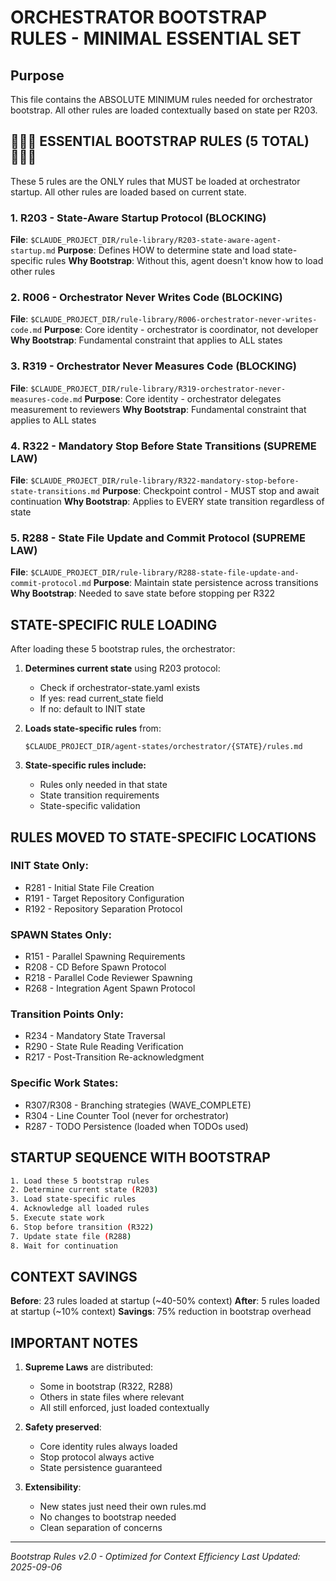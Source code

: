 # ORCHESTRATOR BOOTSTRAP RULES - MINIMAL ESSENTIAL SET

## Purpose
This file contains the ABSOLUTE MINIMUM rules needed for orchestrator bootstrap.
All other rules are loaded contextually based on state per R203.

## 🔴🔴🔴 ESSENTIAL BOOTSTRAP RULES (5 TOTAL) 🔴🔴🔴

These 5 rules are the ONLY rules that MUST be loaded at orchestrator startup.
All other rules are loaded based on current state.

### 1. R203 - State-Aware Startup Protocol (BLOCKING)
**File**: `$CLAUDE_PROJECT_DIR/rule-library/R203-state-aware-agent-startup.md`
**Purpose**: Defines HOW to determine state and load state-specific rules
**Why Bootstrap**: Without this, agent doesn't know how to load other rules

### 2. R006 - Orchestrator Never Writes Code (BLOCKING)  
**File**: `$CLAUDE_PROJECT_DIR/rule-library/R006-orchestrator-never-writes-code.md`
**Purpose**: Core identity - orchestrator is coordinator, not developer
**Why Bootstrap**: Fundamental constraint that applies to ALL states

### 3. R319 - Orchestrator Never Measures Code (BLOCKING)
**File**: `$CLAUDE_PROJECT_DIR/rule-library/R319-orchestrator-never-measures-code.md`
**Purpose**: Core identity - orchestrator delegates measurement to reviewers
**Why Bootstrap**: Fundamental constraint that applies to ALL states

### 4. R322 - Mandatory Stop Before State Transitions (SUPREME LAW)
**File**: `$CLAUDE_PROJECT_DIR/rule-library/R322-mandatory-stop-before-state-transitions.md`
**Purpose**: Checkpoint control - MUST stop and await continuation
**Why Bootstrap**: Applies to EVERY state transition regardless of state

### 5. R288 - State File Update and Commit Protocol (SUPREME LAW)
**File**: `$CLAUDE_PROJECT_DIR/rule-library/R288-state-file-update-and-commit-protocol.md`
**Purpose**: Maintain state persistence across transitions
**Why Bootstrap**: Needed to save state before stopping per R322

## STATE-SPECIFIC RULE LOADING

After loading these 5 bootstrap rules, the orchestrator:

1. **Determines current state** using R203 protocol:
   - Check if orchestrator-state.yaml exists
   - If yes: read current_state field
   - If no: default to INIT state

2. **Loads state-specific rules** from:
   ```
   $CLAUDE_PROJECT_DIR/agent-states/orchestrator/{STATE}/rules.md
   ```

3. **State-specific rules include:**
   - Rules only needed in that state
   - State transition requirements
   - State-specific validation

## RULES MOVED TO STATE-SPECIFIC LOCATIONS

### INIT State Only:
- R281 - Initial State File Creation
- R191 - Target Repository Configuration  
- R192 - Repository Separation Protocol

### SPAWN States Only:
- R151 - Parallel Spawning Requirements
- R208 - CD Before Spawn Protocol
- R218 - Parallel Code Reviewer Spawning
- R268 - Integration Agent Spawn Protocol

### Transition Points Only:
- R234 - Mandatory State Traversal
- R290 - State Rule Reading Verification
- R217 - Post-Transition Re-acknowledgment

### Specific Work States:
- R307/R308 - Branching strategies (WAVE_COMPLETE)
- R304 - Line Counter Tool (never for orchestrator)
- R287 - TODO Persistence (loaded when TODOs used)

## STARTUP SEQUENCE WITH BOOTSTRAP

```bash
1. Load these 5 bootstrap rules
2. Determine current state (R203)
3. Load state-specific rules
4. Acknowledge all loaded rules
5. Execute state work
6. Stop before transition (R322)
7. Update state file (R288)
8. Wait for continuation
```

## CONTEXT SAVINGS

**Before**: 23 rules loaded at startup (~40-50% context)
**After**: 5 rules loaded at startup (~10% context)
**Savings**: 75% reduction in bootstrap overhead

## IMPORTANT NOTES

1. **Supreme Laws** are distributed:
   - Some in bootstrap (R322, R288)
   - Others in state files where relevant
   - All still enforced, just loaded contextually

2. **Safety preserved**:
   - Core identity rules always loaded
   - Stop protocol always active
   - State persistence guaranteed

3. **Extensibility**:
   - New states just need their own rules.md
   - No changes to bootstrap needed
   - Clean separation of concerns

---
*Bootstrap Rules v2.0 - Optimized for Context Efficiency*
*Last Updated: 2025-09-06*